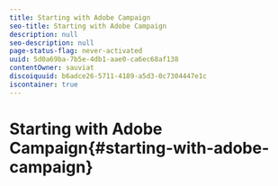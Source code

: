 ```yaml
---
title: Starting with Adobe Campaign
seo-title: Starting with Adobe Campaign
description: null
seo-description: null
page-status-flag: never-activated
uuid: 5d0a69ba-7b5e-4db1-aae0-ca6ec68af138
contentOwner: sauviat
discoiquuid: b6adce26-5711-4189-a5d3-0c7304447e1c
iscontainer: true
---
```


# Starting with Adobe Campaign{#starting-with-adobe-campaign}

